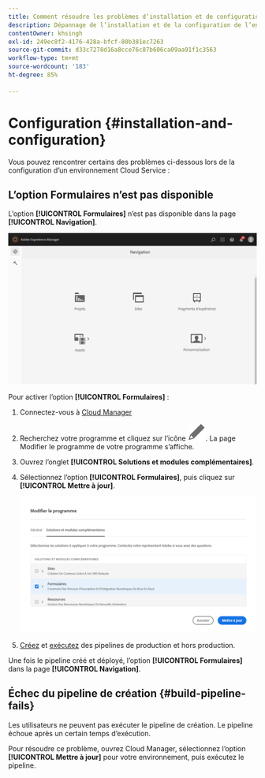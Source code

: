 ```yaml
---
title: Comment résoudre les problèmes d’installation et de configuration de l’environnement AEM Forms as a Cloud Service ?
description: Dépannage de l’installation et de la configuration de l’environnement AEM Forms as a Cloud Service.
contentOwner: khsingh
exl-id: 249ec8f2-4176-428a-bfcf-80b381ec7263
source-git-commit: d33c7278d16a8cce76c87b606ca09aa91f1c3563
workflow-type: tm+mt
source-wordcount: '183'
ht-degree: 85%

---
```


# Configuration {#installation-and-configuration}

Vous pouvez rencontrer certains des problèmes ci-dessous lors de la configuration d’un environnement Cloud Service :

## L’option Formulaires n’est pas disponible

L’option **[!UICONTROL Formulaires]** n’est pas disponible dans la page **[!UICONTROL Navigation]**.

![L’option Formulaires n’est pas disponible](assets/installation-configuration-forms-option-unavailable-troubleshooting.png)

Pour activer l’option **[!UICONTROL Formulaires]** :

1. Connectez-vous à [Cloud Manager](https://experience.adobe.com/)
1. Recherchez votre programme et cliquez sur l’icône ![Formulaires n’est pas disponible](assets/Smock_Edit_18_N.svg). La page Modifier le programme de votre programme s’affiche.
1. Ouvrez l’onglet **[!UICONTROL Solutions et modules complémentaires]**.
1. Sélectionnez l’option **[!UICONTROL Formulaires]**, puis cliquez sur **[!UICONTROL Mettre à jour]**.

   ![Sélectionnez l’option Formulaires](assets/installation-configuration-select-forms-option.png)
1. [Créez](https://experienceleague.adobe.com/docs/experience-manager-cloud-manager/using/how-to-use/configuring-pipeline.html?lang=fr#how-to-use) et [exécutez](https://experienceleague.adobe.com/docs/experience-manager-cloud-manager/using/how-to-use/deploying-code.html?lang=fr) des pipelines de production et hors production.

Une fois le pipeline créé et déployé, l’option **[!UICONTROL Formulaires]** dans la page **[!UICONTROL Navigation]**.

<!--  
## Environment creation fails {#environment-creation-fails}

Users are unable to create an [!DNL AEM Forms] as a Cloud Service environment. The environment creation fails after running for some time.

A missing profile can lead to environment creation failure. Check that the profile exists in Admin Console. If the profile does not exist, perform the following steps to create the profile:

1. Log in to [Admin Console](https://adminconsole.adobe.com/). Use Adobe ID of administrator provisioned to use Automated Forms Conversion Service to login. Do not any other ID or Federated ID to login.
1. Click the **[!UICONTROL Automated Forms Conversion Service]** option.
1. Click **[!UICONTROL New Profile]** in the Products tab.
1. Specify Name, Display Name, and Description for the profile. Click **[!UICONTROL Done]**. A profile is created.

If the profile exists and issues still persist, contact Adobe Support. -->

## Échec du pipeline de création {#build-pipeline-fails}

Les utilisateurs ne peuvent pas exécuter le pipeline de création. Le pipeline échoue après un certain temps d’exécution.

Pour résoudre ce problème, ouvrez Cloud Manager, sélectionnez l’option **[!UICONTROL Mettre à jour]** pour votre environnement, puis exécutez le pipeline.
